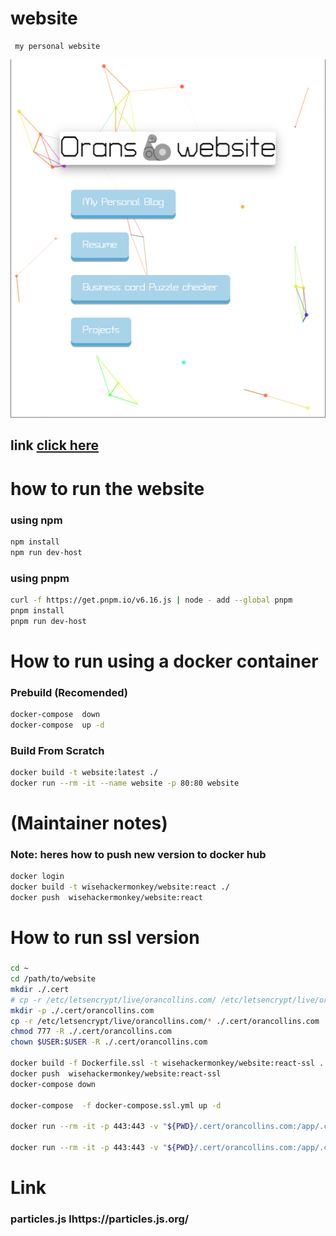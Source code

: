 
# website
```text
 my personal website
```
![](assets/2021-12-03-13-37-31.png)
## link [click here](orancollins.com)

# how to run the website
### using npm
```bash
npm install
npm run dev-host
```
### using pnpm
```bash
curl -f https://get.pnpm.io/v6.16.js | node - add --global pnpm
pnpm install
pnpm run dev-host
```

# How to run using a docker container
### Prebuild (Recomended)
```bash
docker-compose  down
docker-compose  up -d
```
### Build From Scratch
```bash
docker build -t website:latest ./
docker run --rm -it --name website -p 80:80 website
```

# (Maintainer notes)
### Note: heres how to push new version to docker hub
```bash
docker login
docker build -t wisehackermonkey/website:react ./
docker push  wisehackermonkey/website:react

```

# How to run ssl version
### 
```bash
cd ~
cd /path/to/website
mkdir ./.cert
# cp -r /etc/letsencrypt/live/orancollins.com/ /etc/letsencrypt/live/orancollins.com.old
mkdir -p ./.cert/orancollins.com
cp -r /etc/letsencrypt/live/orancollins.com/* ./.cert/orancollins.com
chmod 777 -R ./.cert/orancollins.com
chown $USER:$USER -R ./.cert/orancollins.com

docker build -f Dockerfile.ssl -t wisehackermonkey/website:react-ssl . 
docker push  wisehackermonkey/website:react-ssl
docker-compose down

docker-compose  -f docker-compose.ssl.yml up -d 

docker run --rm -it -p 443:443 -v "${PWD}/.cert/orancollins.com:/app/.cert/orancollins.com" wisehackermonkey/website:react-ssl /bin/sh

docker run --rm -it -p 443:443 -v "${PWD}/.cert/orancollins.com:/app/.cert/orancollins.com" wisehackermonkey/website:react-ssl 
```

# Link
### particles.js  lhttps://particles.js.org/